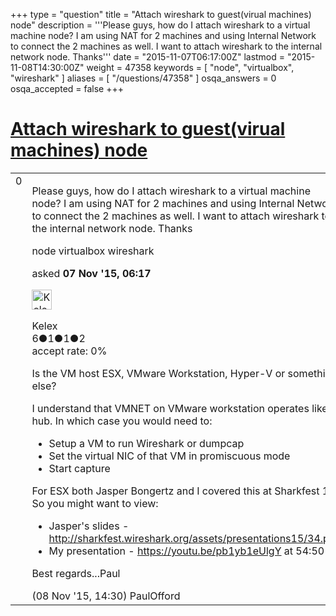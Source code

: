 +++
type = "question"
title = "Attach wireshark to guest(virual machines) node"
description = '''Please guys, how do I attach wireshark to a virtual machine node? I am using NAT for 2 machines and using Internal Network to connect the 2 machines as well. I want to attach wireshark to the internal network node. Thanks'''
date = "2015-11-07T06:17:00Z"
lastmod = "2015-11-08T14:30:00Z"
weight = 47358
keywords = [ "node", "virtualbox", "wireshark" ]
aliases = [ "/questions/47358" ]
osqa_answers = 0
osqa_accepted = false
+++

<div class="headNormal">

# [Attach wireshark to guest(virual machines) node](/questions/47358/attach-wireshark-to-guestvirual-machines-node)

</div>

<div id="main-body">

<div id="askform">

<table id="question-table" style="width:100%;"><colgroup><col style="width: 50%" /><col style="width: 50%" /></colgroup><tbody><tr class="odd"><td style="width: 30px; vertical-align: top"><div class="vote-buttons"><span id="post-47358-upvote" class="ajax-command post-vote up" rel="nofollow" title="I like this post (click again to cancel)"> </span><div id="post-47358-score" class="post-score" title="current number of votes">0</div><span id="post-47358-downvote" class="ajax-command post-vote down" rel="nofollow" title="I dont like this post (click again to cancel)"> </span> <span id="favorite-mark" class="ajax-command favorite-mark" rel="nofollow" title="mark/unmark this question as favorite (click again to cancel)"> </span><div id="favorite-count" class="favorite-count"></div></div></td><td><div id="item-right"><div class="question-body"><p>Please guys, how do I attach wireshark to a virtual machine node? I am using NAT for 2 machines and using Internal Network to connect the 2 machines as well. I want to attach wireshark to the internal network node. Thanks</p></div><div id="question-tags" class="tags-container tags"><span class="post-tag tag-link-node" rel="tag" title="see questions tagged &#39;node&#39;">node</span> <span class="post-tag tag-link-virtualbox" rel="tag" title="see questions tagged &#39;virtualbox&#39;">virtualbox</span> <span class="post-tag tag-link-wireshark" rel="tag" title="see questions tagged &#39;wireshark&#39;">wireshark</span></div><div id="question-controls" class="post-controls"></div><div class="post-update-info-container"><div class="post-update-info post-update-info-user"><p>asked <strong>07 Nov '15, 06:17</strong></p><img src="https://secure.gravatar.com/avatar/45d1ee0122f5cb72677fcedcdf92ac77?s=32&amp;d=identicon&amp;r=g" class="gravatar" width="32" height="32" alt="Kelex&#39;s gravatar image" /><p><span>Kelex</span><br />
<span class="score" title="6 reputation points">6</span><span title="1 badges"><span class="badge1">●</span><span class="badgecount">1</span></span><span title="1 badges"><span class="silver">●</span><span class="badgecount">1</span></span><span title="2 badges"><span class="bronze">●</span><span class="badgecount">2</span></span><br />
<span class="accept_rate" title="Rate of the user&#39;s accepted answers">accept rate:</span> <span title="Kelex has no accepted answers">0%</span></p></div></div><div id="comments-container-47358" class="comments-container"><span id="47415"></span><div id="comment-47415" class="comment"><div id="post-47415-score" class="comment-score"></div><div class="comment-text"><p>Is the VM host ESX, VMware Workstation, Hyper-V or something else?</p><p>I understand that VMNET on VMware workstation operates like a hub. In which case you would need to:</p><ul><li>Setup a VM to run Wireshark or dumpcap</li><li>Set the virtual NIC of that VM in promiscuous mode</li><li>Start capture</li></ul><p>For ESX both Jasper Bongertz and I covered this at Sharkfest 15. So you might want to view:</p><ul><li>Jasper's slides - <a href="http://sharkfest.wireshark.org/assets/presentations15/34.pdf">http://sharkfest.wireshark.org/assets/presentations15/34.pdf</a></li><li>My presentation - <a href="https://youtu.be/pb1yb1eUlgY">https://youtu.be/pb1yb1eUlgY</a> at 54:50</li></ul><p>Best regards...Paul</p></div><div id="comment-47415-info" class="comment-info"><span class="comment-age">(08 Nov '15, 14:30)</span> <span class="comment-user userinfo">PaulOfford</span></div></div></div><div id="comment-tools-47358" class="comment-tools"></div><div class="clear"></div><div id="comment-47358-form-container" class="comment-form-container"></div><div class="clear"></div></div></td></tr></tbody></table>

</div>

</div>

